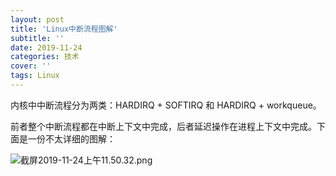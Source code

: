 ```yaml
---
layout: post
title: 'Linux中断流程图解'
subtitle: ''
date: 2019-11-24
categories: 技术
cover: ''
tags: Linux
---
```


内核中中断流程分为两类：HARDIRQ + SOFTIRQ 和 HARDIRQ + workqueue。

前者整个中断流程都在中断上下文中完成，后者延迟操作在进程上下文中完成。下面是一份不太详细的图解：

![截屏2019-11-24上午11.50.32.png](http://ww1.sinaimg.cn/large/c9caade4gy1g9901s0jy7j226e13mqg0.jpg)